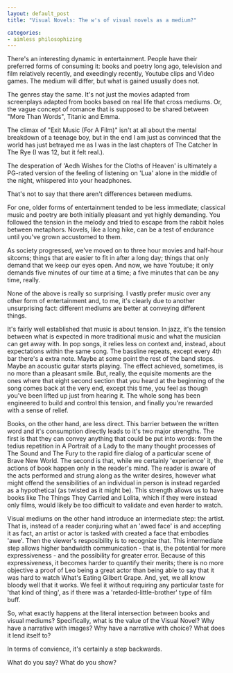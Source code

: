 ```yaml
---
layout: default_post
title: "Visual Novels: The w's of visual novels as a medium?"

categories:
- aimless philosophizing
---
```


There's an interesting dynamic in entertainment.  People have their preferred forms of consuming it: books and poetry long ago, television and film relatively recently, and exeedingly recently, Youtube clips and Video games. The medium will differ, but what is gained usually does not.

The genres stay the same. It's not just the movies adapted from screenplays adapted from books based on real life that cross mediums. Or, the vague concept of romance that is supposed to be shared between "More Than Words", Titanic and Emma.

The climax of "Exit Music (For A Film)" isn't at all about the mental breakdown of a teenage boy, but in the end I am just as convinced that the world has just betrayed me as I was in the last chapters of The Catcher In The Rye (I was 12, but it felt real.). 

The desperation of 'Aedh Wishes for the Cloths of Heaven' is ultimately a PG-rated version of the feeling of listening on 'Lua' alone in the middle of the night, whispered into your headphones.

That's not to say that there aren't differences between mediums.

For one, older forms of entertainment tended to be less immediate; classical music and poetry are both initially pleasant and yet highly demanding. You followed the tension in the melody and tried to escape from the rabbit holes between metaphors. Novels, like a long hike, can be a test of endurance until you've grown accustomed to them.

As society progressed, we've moved on to three hour movies and half-hour sitcoms; things that are easier to fit in after a long day; things that only demand that we keep our eyes open. And now, we have Youtube; it only demands five minutes of our time at a time; a five minutes that can be any time, really.

None of the above is really so surprising. I vastly prefer music over any other form of entertainment and, to me, it's clearly due to another unsurprising fact: different mediums are better at conveying different things.

It's fairly well established that music is about tension. In jazz, it's the tension between what is expected in more traditional music and what the musician can get away with. In pop songs, it relies less on context and, instead, about expectations within the same song. The bassline repeats, except every 4th bar there's a extra note. Maybe at some point the rest of the band stops. Maybe an acoustic guitar starts playing. The effect achieved, sometimes, is no more than a pleasant smile. But, really, the equisite moments are the ones where that eight second section that you heard at the beginning of the song comes back at the very end, except this time, you feel as though you've been lifted up just from hearing it. The whole song has been engineered to build and control this tension, and finally you're rewarded with a sense of relief.

Books, on the other hand, are less direct. This barrier between the written word and it's consumption directly leads to it's two major strengths. The first is that they can convey anything that could be put into words: from the tedius repetition in A Portrait of a Lady to the many thought processes of The Sound and The Fury to the rapid fire dialog of a particular scene of Brave New World. The second is that, while we certainly 'experience' it, the actions of book happen only in the reader's mind. The reader is aware of the acts performed and strung along as the writer desires, however what might offend the sensibilities of an individual in person is instead regarded as a hypothetical (as twisted as it might be). This strength allows us to have books like The Things They Carried and Lolita, which if they were instead only films, would likely be too difficult to validate and even harder to watch.

Visual mediums on the other hand introduce an intermediate step: the artist. That is, instead of a reader conjuring what an 'awed face' is and accepting it as fact, an artist or actor is tasked with created a face that embodies 'awe'. Then the viewer's resposibility is to recognize that. This intermediate step allows higher bandwidth communication - that is, the potential for more expressiveness - and the possibility for greater error. Because of this expressiveness, it becomes harder to quantify their merits; there is no more objective a proof of Leo being a great actor than being able to say that it was hard to watch What's Eating Gilbert Grape. And, yet, we all know bloody well that it works. We feel it without requiring any particular taste for 'that kind of thing', as if there was a 'retarded-little-brother' type of film buff.

So, what exactly happens at the literal intersection between books and visual mediums? Specifically, what is the value of the Visual Novel? Why have a narrative with images? Why have a narrative with choice? What does it lend itself to?

In terms of convience, it's certainly a step backwards.

What do you say? What do you show?

